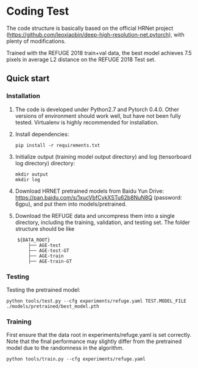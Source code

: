 # Coding Test

The code structure is basically based on the official HRNet project (https://github.com/leoxiaobin/deep-high-resolution-net.pytorch), with plenty of modifications.

Trained with the REFUGE 2018 train+val data, the best model achieves 7.5 pixels in average L2 distance on the REFUGE 2018 Test set.

## Quick start
### Installation
1. The code is developed under Python2.7 and Pytorch 0.4.0. Other versions of environment should work well, but have not been fully tested. Virtualenv is highly recommended for installation.
2. Install dependencies: 
   ```
   pip install -r requirements.txt
   ```
3. Initialize output (training model output directory) and log (tensorboard log directory) directory:
   ```
   mkdir output
   mkdir log
   ```
4. Download HRNET pretrained models from Baidu Yun Drive: https://pan.baidu.com/s/1xucVbfCvkXSTu62b8NuN8Q (password: 6gpu), and put them into models/pretrained.

5. Download the REFUGE data and uncompress them into a single directory, including the training, validation, and testing set. The folder structure should be like
```
    ${DATA_ROOT}
        ├── AGE-test
        ├── AGE-test-GT
        ├── AGE-train
        ├── AGE-train-GT
```

### Testing
Testing the pretrained model:
```
python tools/test.py --cfg experiments/refuge.yaml TEST.MODEL_FILE ./models/pretrained/best_model.pth
```

### Training
First ensure that the data root in experiments/refuge.yaml is set correctly. Note that the final performance may slightly differ from the pretrained model due to the randomness in the algorithm.
```
python tools/train.py --cfg experiments/refuge.yaml
```
